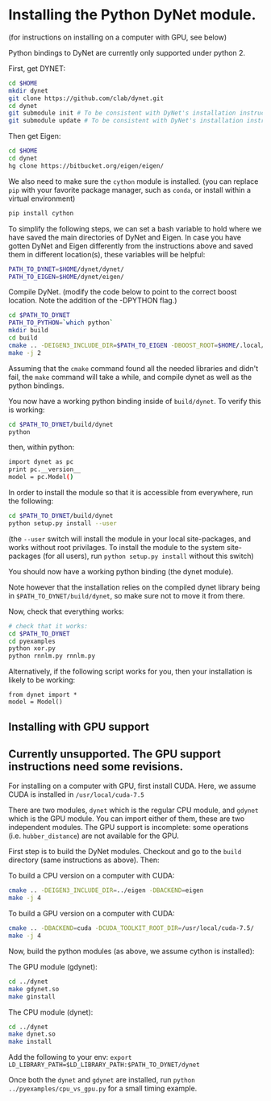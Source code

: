 # Installing the Python DyNet module.

(for instructions on installing on a computer with GPU, see below)

Python bindings to DyNet are currently only supported under python 2.

First, get DYNET:

```bash
cd $HOME
mkdir dynet
git clone https://github.com/clab/dynet.git
cd dynet
git submodule init # To be consistent with DyNet's installation instructions.
git submodule update # To be consistent with DyNet's installation instructions.
```

Then get Eigen:

```bash
cd $HOME
cd dynet
hg clone https://bitbucket.org/eigen/eigen/
```

We also need to make sure the `cython` module is installed.
(you can replace `pip` with your favorite package manager, such as `conda`, or install within a virtual environment)
```bash
pip install cython
```

To simplify the following steps, we can set a bash variable to hold where we have saved the main directories of DyNet and Eigen. In case you have gotten DyNet and Eigen differently from the instructions above and saved them in different location(s), these variables will be helpful:

```bash
PATH_TO_DYNET=$HOME/dynet/dynet/
PATH_TO_EIGEN=$HOME/dynet/eigen/
```

Compile DyNet.
(modify the code below to point to the correct boost location. Note the addition of the -DPYTHON flag.)

```bash
cd $PATH_TO_DYNET
PATH_TO_PYTHON=`which python`
mkdir build
cd build
cmake .. -DEIGEN3_INCLUDE_DIR=$PATH_TO_EIGEN -DBOOST_ROOT=$HOME/.local/boost_1_58_0 -DBoost_NO_BOOST_CMAKE=ON -DPYTHON=$PATH_TO_PYTHON
make -j 2
```

Assuming that the `cmake` command found all the needed libraries and didn't fail, the `make` command will take a while, and compile dynet as well as the python bindings.

You now have a working python binding inside of `build/dynet`.
To verify this is working:

```bash
cd $PATH_TO_DYNET/build/dynet
python
```
then, within python:
```bash
import dynet as pc
print pc.__version__
model = pc.Model()
```

In order to install the module so that it is accessible from everywhere, run the following:
```bash
cd $PATH_TO_DYNET/build/dynet
python setup.py install --user
```

(the `--user` switch will install the module in your local site-packages, and works without root privilages.
 To install the module to the system site-packages (for all users), run `python setup.py install` without this switch)


You should now have a working python binding (the dynet module).

Note however that the installation relies on the compiled dynet library being in `$PATH_TO_DYNET/build/dynet`,
so make sure not to move it from there.

Now, check that everything works:

```bash
# check that it works:
cd $PATH_TO_DYNET
cd pyexamples
python xor.py
python rnnlm.py rnnlm.py
```

Alternatively, if the following script works for you, then your installation is likely to be working:
```
from dynet import *
model = Model()
```

## Installing with GPU support
## Currently unsupported. The GPU support instructions need some revisions.

For installing on a computer with GPU, first install CUDA.
Here, we assume CUDA is installed in `/usr/local/cuda-7.5`

There are two modules, `dynet` which is the regular CPU module, and `gdynet` which is the GPU
module. You can import either of them, these are two independent modules. The GPU support
is incomplete: some operations (i.e. `hubber_distance`) are not available for the GPU.

First step is to build the DyNet modules.
Checkout and go to the `build` directory (same instructions as above). Then:

To build a CPU version on a computer with CUDA:
```bash
cmake .. -DEIGEN3_INCLUDE_DIR=../eigen -DBACKEND=eigen
make -j 4
```

To build a GPU version on a computer with CUDA:
```bash
cmake .. -DBACKEND=cuda -DCUDA_TOOLKIT_ROOT_DIR=/usr/local/cuda-7.5/
make -j 4
```

Now, build the python modules (as above, we assume cython is installed):

The GPU module (gdynet):
```bash
cd ../dynet
make gdynet.so
make ginstall
```

The CPU module (dynet):
```bash
cd ../dynet
make dynet.so
make install
```

Add the following to your env:
`export LD_LIBRARY_PATH=$LD_LIBRARY_PATH:$PATH_TO_DYNET/dynet`

Once both the `dynet` and `gdynet` are installed, run `python ../pyexamples/cpu_vs_gpu.py` for a small timing example.


